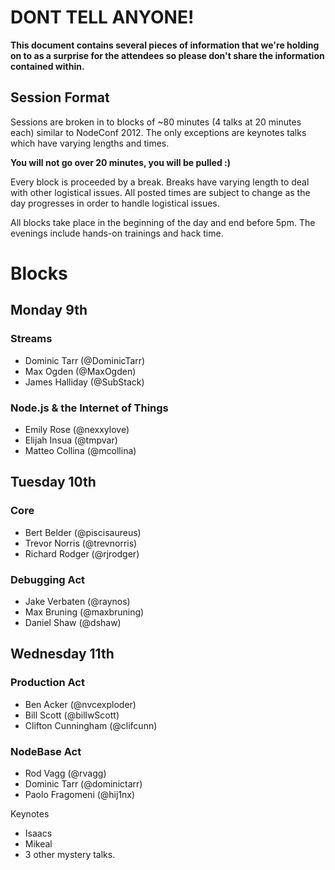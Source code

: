 # DONT TELL ANYONE!

**This document contains several pieces of information that we're holding on to as a surprise for the attendees so please don't share the information contained within.**

## Session Format

Sessions are broken in to blocks of ~80 minutes (4 talks at 20 minutes each) similar to NodeConf 2012. The only exceptions are keynotes talks which have varying lengths and times.

**You will not go over 20 minutes,  you will be pulled :)**

Every block is proceeded by a break. Breaks have varying length to deal with other logistical issues. All posted times are subject to change as the day progresses in order to handle logistical issues.

All blocks take place in the beginning of the day and end before 5pm. The evenings include hands-on trainings and hack time.

# Blocks

## Monday 9th

### Streams
- Dominic Tarr (@DominicTarr)
- Max Ogden (@MaxOgden)
- James Halliday (@SubStack)

### Node.js & the Internet of Things
- Emily Rose (@nexxylove)
- Elijah Insua (@tmpvar)
- Matteo Collina (@mcollina)

## Tuesday 10th 

### Core
- Bert Belder (@piscisaureus)
- Trevor Norris (@trevnorris)
- Richard Rodger (@rjrodger)

### Debugging Act
- Jake Verbaten (@raynos)
- Max Bruning (@maxbruning)
- Daniel Shaw (@dshaw)

## Wednesday 11th 

### Production Act 
- Ben Acker (@nvcexploder)
- Bill Scott (@billwScott) 
- Clifton Cunningham (@clifcunn) 

### NodeBase Act
- Rod Vagg (@rvagg)
- Dominic Tarr (@dominictarr)
- Paolo Fragomeni (@hij1nx)

Keynotes
- Isaacs
- Mikeal 
- 3 other mystery talks.
